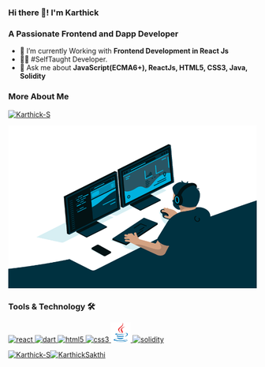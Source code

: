 ### Hi there 👋! I'm Karthick
### A Passionate Frontend and Dapp Developer

<!-- <p align="left"> <img src="https://komarev.com/ghpvc/?username=KarthickSakthi&label=Profile%20views&color=0e75b6&style=flat" alt="Karthick-S" /> -->

- 🌱 I’m currently Working with **Frontend Development in React Js**
- 👨‍💻 #SelfTaught Developer.
- 💬 Ask me about **JavaScript(ECMA6+), ReactJs, HTML5, CSS3, Java, Solidity**

### More About Me

<a href="https://www.linkedin.com/in/karthick-s-/" target="blank"><img align="center" src="https://raw.githubusercontent.com/rahuldkjain/github-profile-readme-generator/master/src/images/icons/Social/linked-in-alt.svg" alt="Karthick-S" height="30" width="40" /></a>

<p align="center" > <img  width="600" height="330" alt="GIF" src="https://raw.githubusercontent.com/KarthickSakthi/KarthickSakthi/master/Let'scode.gif"/></p>

###  Tools & Technology 🛠

<p align="left"> <a href="https://reactjs.org/" target="_blank"> <img src="https://upload.wikimedia.org/wikipedia/commons/thumb/a/a7/React-icon.svg/2300px-React-icon.svg.png" alt="react" width="40" height="40"/> </a> <a href="https://developer.mozilla.org/en-US/docs/Web/JavaScript" target="_blank"> <img src="https://www.freepnglogos.com/uploads/javascript-png/javascript-logo-hq-png-1.png" alt="dart" width="40" height="40"/> </a> <a href="https://html.com/" target="_blank"> <img src="https://upload.wikimedia.org/wikipedia/commons/thumb/6/61/HTML5_logo_and_wordmark.svg/2048px-HTML5_logo_and_wordmark.svg.png" alt="html5" width="40" height="40"/> </a> <a href="https://www.w3.org/Style/CSS/Overview.en.html" target="_blank"> <img src="https://upload.wikimedia.org/wikipedia/commons/thumb/d/d5/CSS3_logo_and_wordmark.svg/1200px-CSS3_logo_and_wordmark.svg.png" alt="css3" width="40" height="40"/> </a><a href="https://www.java.com" target="_blank"> <img src="https://raw.githubusercontent.com/devicons/devicon/master/icons/java/java-original.svg" alt="java" width="40" height="40"/> </a> <a href="https://docs.soliditylang.org/en/v0.6.11/index.html" target="_blank"> <img src="https://plugins.jetbrains.com/files/9475/167096/icon/pluginIcon.svg" alt="solidity" width="40" height="40"/> </p>
  

<div align="center">
  <div style="display: flex; align-items: flex-start;">
   <img style="height:10rem;" src="https://github-readme-stats.vercel.app/api/top-langs?username=KarthickSakthi&show_icons=true&locale=en&layout=compact" alt="Karthick-S" />
  <img style="height:10rem;"  src="https://github-readme-stats.vercel.app/api?username=KarthickSakthi&show_icons=true&locale=en" alt="KarthickSakthi"/>

  </div>
  
</div>

